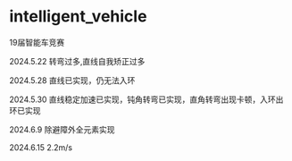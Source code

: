 # intelligent_vehicle
19届智能车竞赛

2024.5.22 
转弯过多,直线自我矫正过多

2024.5.28
直线已实现，仍无法入环

2024.5.30
直线稳定加速已实现，钝角转弯已实现，直角转弯出现卡顿，入环出环已实现

2024.6.9
除避障外全元素实现

2024.6.15
2.2m/s
